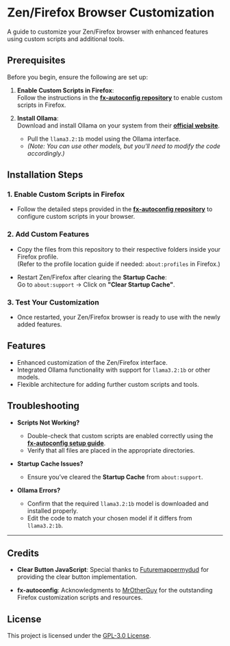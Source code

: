 # Zen/Firefox Browser Customization 

A guide to customize your Zen/Firefox browser with enhanced features using custom scripts and additional tools.



## Prerequisites

Before you begin, ensure the following are set up:

1. **Enable Custom Scripts in Firefox**:  
   Follow the instructions in the **[fx-autoconfig repository](https://github.com/MrOtherGuy/fx-autoconfig)** to enable custom scripts in Firefox.

2. **Install Ollama**:  
   Download and install Ollama on your system from their **[official website](https://ollama.com/)**.  
   - Pull the `llama3.2:1b` model using the Ollama interface.  
   - _(Note: You can use other models, but you'll need to modify the code accordingly.)_



## Installation Steps

### 1. Enable Custom Scripts in Firefox
- Follow the detailed steps provided in the **[fx-autoconfig repository](https://github.com/MrOtherGuy/fx-autoconfig)** to configure custom scripts in your browser.

### 2. Add Custom Features
- Copy the files from this repository to their respective folders inside your Firefox profile.  
  (Refer to the profile location guide if needed: `about:profiles` in Firefox.)

- Restart Zen/Firefox after clearing the **Startup Cache**:  
  Go to `about:support` → Click on **"Clear Startup Cache"**.

### 3. Test Your Customization
- Once restarted, your Zen/Firefox browser is ready to use with the newly added features.



## Features

- Enhanced customization of the Zen/Firefox interface.
- Integrated Ollama functionality with support for `llama3.2:1b` or other models.
- Flexible architecture for adding further custom scripts and tools.


## Troubleshooting

- **Scripts Not Working?**  
  - Double-check that custom scripts are enabled correctly using the **[fx-autoconfig setup guide](https://github.com/MrOtherGuy/fx-autoconfig)**.
  - Verify that all files are placed in the appropriate directories.

- **Startup Cache Issues?**  
  - Ensure you’ve cleared the **Startup Cache** from `about:support`.

- **Ollama Errors?**  
  - Confirm that the required `llama3.2:1b` model is downloaded and installed properly.  
  - Edit the code to match your chosen model if it differs from `llama3.2:1b`.

---

## Credits

- **Clear Button JavaScript**: Special thanks to [Futuremappermydud](https://github.com/Futuremappermydud/lambda-zen/) for providing the clear button implementation.

- **fx-autoconfig**: Acknowledgments to [MrOtherGuy](https://github.com/MrOtherGuy/fx-autoconfig) for the outstanding Firefox customization scripts and resources.


## License

This project is licensed under the [GPL-3.0 License](LICENSE).
